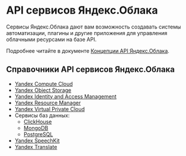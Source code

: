 # API сервисов Яндекс.Облака

Сервисы Яндекс.Облака дают вам возможность создавать системы автоматизации, плагины и другие приложения для управления облачными ресурсами на базе API.

Подробнее читайте в документе [Концепции API Яндекс.Облака](../api-design-guide/).


## Справочники API сервисов Яндекс.Облака
- [Yandex Compute Cloud](../compute/api-ref/)
- [Yandex Object Storage](../storage/s3/)
- [Yandex Identity and Access Management](../iam/api-ref/)
- [Yandex Resource Manager](../resource-manager/api-ref/)
- [Yandex Virtual Private Cloud](../vpc/api-ref/)
- Сервисы баз данных:
   * [ClickHouse](../managed-clickhouse/api-ref/)
   * [MongoDB](../managed-mongodb/api-ref/)
   * [PostgreSQL](../managed-postgresql/api-ref/)
- [Yandex SpeechKit](../speechkit/)
- [Yandex Translate](../translate/)

